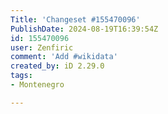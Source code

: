 ```yaml
---
Title: 'Changeset #155470096'
PublishDate: 2024-08-19T16:39:54Z
id: 155470096
user: Zenfiric
comment: 'Add #wikidata'
created_by: iD 2.29.0
tags:
- Montenegro

---
```


